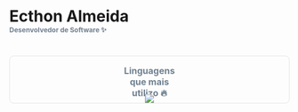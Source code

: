 <div>
<h1>Ecthon Almeida </br><span style="font-size: 12px; color: #708090;">Desenvolvedor de Software ✨</span></h1>
</div>



#


<div style="display: flex; flex-direction: column; align-items: center; margin: 0 auto; overflow: hidden; border: 1px solid #44444420; border-radius: 8px; padding: 0 200">
  
  <p style="color: #708090; font-size:16px; font-weight: bold; text-align: center; margin-bottom: -8px;">Linguagens que mais utilizo 🔥</p>

  <img src="https://github-readme-stats.vercel.app/api/top-langs/?username=ecthon&layout=compact&bg_color=00000000&border_color=00000000&hide_title=true">
</div>


